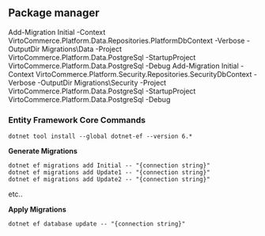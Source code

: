 
## Package manager 
Add-Migration Initial -Context VirtoCommerce.Platform.Data.Repositories.PlatformDbContext  -Verbose -OutputDir Migrations\Data -Project VirtoCommerce.Platform.Data.PostgreSql -StartupProject VirtoCommerce.Platform.Data.PostgreSql  -Debug
Add-Migration Initial -Context VirtoCommerce.Platform.Security.Repositories.SecurityDbContext  -Verbose -OutputDir Migrations\Security -Project VirtoCommerce.Platform.Data.PostgreSql -StartupProject VirtoCommerce.Platform.Data.PostgreSql  -Debug



### Entity Framework Core Commands
```
dotnet tool install --global dotnet-ef --version 6.*
```

**Generate Migrations**

```
dotnet ef migrations add Initial -- "{connection string}"
dotnet ef migrations add Update1 -- "{connection string}"
dotnet ef migrations add Update2 -- "{connection string}"
```

etc..

**Apply Migrations**

`dotnet ef database update -- "{connection string}"`
